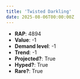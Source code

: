 ```yaml
---
title: 'Twisted Darkling'
date: 2025-08-06T00:00:00Z
---
```

- **RAP**: 4894
- **Value**: -1
- **Demand level**: -1
- **Trend**: -1
- **Projected?**: True
- **Hyped?**: True
- **Rare?**: True
